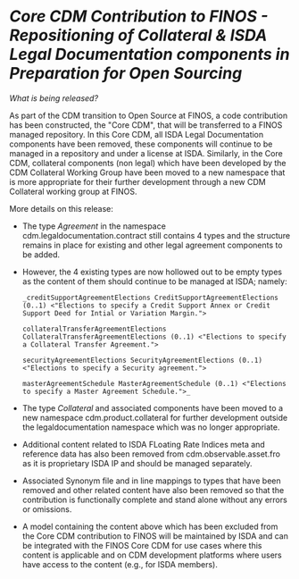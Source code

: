 # *Core CDM Contribution to FINOS - Repositioning of Collateral & ISDA Legal Documentation components in Preparation for Open Sourcing*

_What is being released?_

As part of the CDM transition to Open Source at FINOS, a code contribution has been constructed, the "Core CDM", that will be transferred to a FINOS managed repository. In this Core CDM, all ISDA Legal Documentation components have been removed, these components will continue to be managed in a repository and under a license at ISDA. Similarly, in the Core CDM, collateral components (non legal) which have been developed by the CDM Collateral Working Group have been moved to a new namespace that is more appropriate for their further development through a new CDM Collateral working group at FINOS.

More details on this release:
- The type _Agreement_ in the namespace cdm.legaldocumentation.contract still contains 4 types and the structure remains in place for existing and other legal agreement components to be added.
- However, the 4 existing types are now hollowed out to be empty types as the content of them should continue to be managed at ISDA; namely:
	  
	  _creditSupportAgreementElections CreditSupportAgreementElections (0..1) <"Elections to specify a Credit Support Annex or Credit Support Deed for Intial or Variation Margin.">
	  
	  collateralTransferAgreementElections CollateralTransferAgreementElections (0..1) <"Elections to specify a Collateral Transfer Agreement.">
	  
	  securityAgreementElections SecurityAgreementElections (0..1) <"Elections to specify a Security agreement.">
	  
	  masterAgreementSchedule MasterAgreementSchedule (0..1) <"Elections to specify a Master Agreement Schedule.">_
	  
-  The type _Collateral_ and associated components have been moved to a new namespace cdm.product.collateral for further development outside the legaldocumentation namespace which was no longer appropriate.
-  Additional content related to ISDA FLoating Rate Indices meta and reference data has also been removed from cdm.observable.asset.fro as it is proprietary ISDA IP and should be managed separately.
-  Associated Synonym file and in line mappings to types that have been removed and other related content have also been removed so that the contribution is functionally complete and stand alone without any errors or omissions.
-  A model containing the content above which has been excluded from the Core CDM contribution to FINOS will be maintained by ISDA and can be integrated with the FINOS Core CDM for use cases where this content is applicable and on CDM development platforms where users have access to the content (e.g., for ISDA members).
